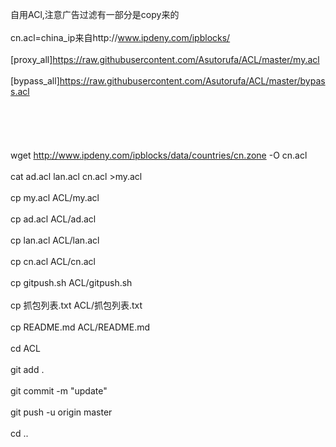 自用ACl,注意广告过滤有一部分是copy来的<br></br>
cn.acl=china_ip来自http://www.ipdeny.com/ipblocks/<br></br>
[proxy_all]https://raw.githubusercontent.com/Asutorufa/ACL/master/my.acl<br></br>
[bypass_all]https://raw.githubusercontent.com/Asutorufa/ACL/master/bypass.acl<br></br>
<br></br>
<br></br>
wget http://www.ipdeny.com/ipblocks/data/countries/cn.zone -O cn.acl<br></br>
cat ad.acl lan.acl cn.acl >my.acl<br></br>
cp my.acl ACL/my.acl<br></br>
cp ad.acl ACL/ad.acl<br></br>
cp lan.acl ACL/lan.acl<br></br>
cp cn.acl ACL/cn.acl<br></br>
cp gitpush.sh ACL/gitpush.sh<br></br>
cp 抓包列表.txt ACL/抓包列表.txt<br></br>
cp README.md ACL/README.md<br></br>
cd ACL<br></br>
git add .<br></br>
git commit -m "update"<br></br>
git push -u origin master<br></br>
cd ..<br></br>
<br></br>
<br></br>
